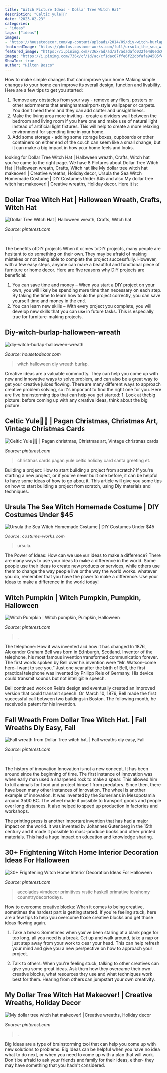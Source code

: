 ```yaml
---
title: "Witch Picture Ideas - Dollar Tree Witch Hat"
description: "Celtic yule🎄🎻"
date: "2023-02-23"
categories:
- "ideas"
tags: ["ideas"]
images:
- "https://housetodecor.com/wp-content/uploads/2014/09/diy-witch-burlap-halloween-wreath.jpg"
featuredImage: "https://photos.costume-works.com/full/ursula_the_sea_witch42.jpg"
featured_image: "https://i.pinimg.com/736x/ad/ad/af/adadafd032fe4d0edc0f10017b5a24ee.jpg"
image: "https://i.pinimg.com/736x/cf/1d/ac/cf1dac67ffe6f22dbfafa94505feb368--witches-pumpkins.jpg"
ShowToc: true
author: "Hilton Bosco"
---
```



How to make simple changes that can improve your home
Making simple changes to your home can improve its overall design, function and livability. Here are a few tips to get you started: 
1. Remove any obstacles from your way - remove any fliers, posters or other adornments that areinghamatairport-style wallpaper or carpets. You don't need them and they can add clutter and unsightliness. 
2. Make the living area more inviting - create a dividers wall between the bedroom and living room if you have one and make use of natural light instead of artificial light fixtures. This will help to create a more relaxing environment for spending time in your home. 
3. Add some storage - adding some storage boxes, cupboards or other containers on either end of the couch can seem like a small change, but it can make a big impact in how your home feels and looks.

	

		
looking for Dollar Tree Witch Hat | Halloween wreath, Crafts, Witch hat you've came to the right page. We have 8 Pictures about Dollar Tree Witch Hat | Halloween wreath, Crafts, Witch hat like My dollar tree witch hat makeover! | Creative wreaths, Holiday decor, Ursula the Sea Witch Homemade Costume | DIY Costumes Under $45 and also My dollar tree witch hat makeover! | Creative wreaths, Holiday decor. Here it is:
		
    
## Dollar Tree Witch Hat | Halloween Wreath, Crafts, Witch Hat

<img loading=lazy src="https://i.pinimg.com/736x/ad/ad/af/adadafd032fe4d0edc0f10017b5a24ee.jpg" onerror="this.onerror=null;this.src='https://tse3.mm.bing.net/th?id=OIP.ZZSPaZ7eZdzI1NMjoz54XgHaL7&amp;pid=15.1';" alt="Dollar Tree Witch Hat | Halloween wreath, Crafts, Witch hat">

_Source: pinterest.com_

>. 

	

The benefits ofDIY projects
When it comes toDIY projects, many people are hesitant to do something on their own. They may be afraid of making mistakes or not being able to complete the project successfully. However, with a few easy steps, anyone can make a beautiful and functional piece of furniture or home decor. Here are five reasons why DIY projects are beneficial: 
1. You can save time and money – When you start a DIY project on your own, you will likely be spending more time than necessary on each step. By taking the time to learn how to do the project correctly, you can save yourself time and money in the end. 
2. You can learn new skills – With every project you complete, you will develop new skills that you can use in future tasks. This is especially true for furniture-making projects.

    
## Diy-witch-burlap-halloween-wreath

<img loading=lazy src="https://housetodecor.com/wp-content/uploads/2014/09/diy-witch-burlap-halloween-wreath.jpg" onerror="this.onerror=null;this.src='https://tse2.mm.bing.net/th?id=OIP.EY0hM9eRK9EgAy3rTLAnkwHaJ4&amp;pid=15.1';" alt="diy-witch-burlap-halloween-wreath">

_Source: housetodecor.com_

>witch halloween diy wreath burlap. 

	

Creative ideas are a valuable commodity. They can help you come up with new and innovative ways to solve problem, and can also be a great way to get your creative juices flowing. There are many different ways to approach creative problem solving, so it's important to find the right one for you. Here are five brainstorming tips that can help you get started: 1. Look at thebig picture: before coming up with any creative ideas, think about the big picture.

    
## Celtic Yule🎄🎻 | Pagan Christmas, Christmas Art, Vintage Christmas Cards

<img loading=lazy src="https://i.pinimg.com/736x/04/d3/63/04d3633723dc405f42260d934ac2249d.jpg" onerror="this.onerror=null;this.src='https://tse4.mm.bing.net/th?id=OIP.SnHmLGq3Mif3VGP663vMPAHaJ8&amp;pid=15.1';" alt="Celtic Yule🎄🎻 | Pagan christmas, Christmas art, Vintage christmas cards">

_Source: pinterest.com_

>christmas cards pagan yule celtic holiday card santa greeting et. 

	

Building a project: How to start building a project from scratch?
If you're starting a new project, or if you've never built one before, it can be helpful to have some ideas of how to go about it. This article will give you some tips on how to start building a project from scratch, using Diy materials and techniques.

    
## Ursula The Sea Witch Homemade Costume | DIY Costumes Under $45

<img loading=lazy src="https://photos.costume-works.com/full/ursula_the_sea_witch42.jpg" onerror="this.onerror=null;this.src='https://tse2.mm.bing.net/th?id=OIP.OuDOaYbDCa1HBc3pTzkX9gHaL6&amp;pid=15.1';" alt="Ursula the Sea Witch Homemade Costume | DIY Costumes Under $45">

_Source: costume-works.com_

>ursula. 

	

The Power of Ideas: How can we use our ideas to make a difference?
There are many ways to use your ideas to make a difference in the world. Some people use their ideas to create new products or services, while others use them to change the way people live or the way the world works. whatever you do, remember that you have the power to make a difference. Use your ideas to make a difference in the world today!

    
## Witch Pumpkin | Witch Pumpkin, Pumpkin, Halloween

<img loading=lazy src="https://i.pinimg.com/736x/cf/1d/ac/cf1dac67ffe6f22dbfafa94505feb368--witches-pumpkins.jpg" onerror="this.onerror=null;this.src='https://tse1.mm.bing.net/th?id=OIP.MPDOfPMSK7Z7M2wRWGbI2QHaJ3&amp;pid=15.1';" alt="Witch Pumpkin | Witch pumpkin, Pumpkin, Halloween">

_Source: pinterest.com_

>. 

	

The telephone: How it was invented and how it has changed
In 1876, Alexander Graham Bell was born in Edinburgh, Scotland. Inventor of the telephone, his most famous invention transformed communication forever. The first words spoken by Bell over his invention were “Mr. Watson–come here–I want to see you.” 
Just one year after the birth of Bell, the first practical telephone was invented by Philipp Reis of Germany. His device could transmit sounds but not intelligible speech. 

Bell continued work on Reis’s design and eventually created an improved version that could transmit speech. On March 10, 1876, Bell made the first successful call between two buildings in Boston. The following month, he received a patent for his invention.

    
## Fall Wreath From Dollar Tree Witch Hat. | Fall Wreaths Diy Easy, Fall

<img loading=lazy src="https://i.pinimg.com/736x/0e/16/64/0e1664ef6934f17cd05431eeb1a89369.jpg" onerror="this.onerror=null;this.src='https://tse2.mm.bing.net/th?id=OIP.Y4X_wIPXAoZAsGywvlD90wHaLI&amp;pid=15.1';" alt="Fall wreath from Dollar Tree witch hat. | Fall wreaths diy easy, Fall">

_Source: pinterest.com_

>. 

	

The history of innovation
Innovation is not a new concept. It has been around since the beginning of time. The first instance of innovation was when early man used a sharpened rock to make a spear. This allowed him to kill animals for food and protect himself from predators. Since then, there have been many other instances of innovation.
The wheel is another example of innovation. It was invented by the Sumerians in Mesopotamia around 3500 BC. The wheel made it possible to transport goods and people over long distances. It also helped to speed up production in factories and workshops.

The printing press is another important invention that has had a major impact on the world. It was invented by Johannes Gutenberg in the 15th century and it made it possible to mass-produce books and other printed materials. This had a huge impact on education and knowledge sharing.

    
## 30+ Frightening Witch Home Interior Decoration Ideas For Halloween

<img loading=lazy src="https://i.pinimg.com/736x/5f/b1/ee/5fb1eed7da8d57cc714914f49d99a6b1.jpg" onerror="this.onerror=null;this.src='https://tse1.mm.bing.net/th?id=OIP.Yd0OAUIjvhGmcYcxaOl5hwHaLH&amp;pid=15.1';" alt="30+ Frightening Witch Home Interior Decoration Ideas For Halloween">

_Source: pinterest.com_

>accolades vimdecor primitives rustic haskell primative lovahomy counntrydecortodays. 

	

How to overcome creative blocks:
When it comes to being creative, sometimes the hardest part is getting started. If you're feeling stuck, here are a few tips to help you overcome those creative blocks and get those ideas flowing again.
1. Take a break: Sometimes when you've been staring at a blank page for too long, all you need is a break. Get up and walk around, take a nap or just step away from your work to clear your head. This can help refresh your mind and give you a new perspective on how to approach your project.

2. Talk to others: When you're feeling stuck, talking to other creatives can give you some great ideas. Ask them how they overcame their own creative blocks, what resources they use and what techniques work best for them. Hearing from others can jumpstart your own creativity.


    
## My Dollar Tree Witch Hat Makeover! | Creative Wreaths, Holiday Decor

<img loading=lazy src="https://i.pinimg.com/736x/3d/af/64/3daf645af6dbc3c3a893aae2b645d232.jpg" onerror="this.onerror=null;this.src='https://tse2.mm.bing.net/th?id=OIP.lXrhVnzU4f1c9W_h-eag_gHaJ3&amp;pid=15.1';" alt="My dollar tree witch hat makeover! | Creative wreaths, Holiday decor">

_Source: pinterest.com_

>. 

	

Big Ideas are a type of brainstorming tool that can help you come up with new solutions to problems. Big Ideas can be helpful when you have no idea what to do next, or when you need to come up with a plan that will work. Don't be afraid to ask your friends and family for their ideas, either- they may have something that you hadn't considered.

